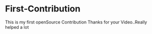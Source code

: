 # First-Contribution

This is my first openSource Contribution
Thanks for your Video..Really helped a lot

